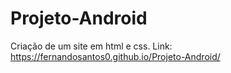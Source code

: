 # Projeto-Android

Criação de um site em html e css.
Link: https://fernandosantos0.github.io/Projeto-Android/
